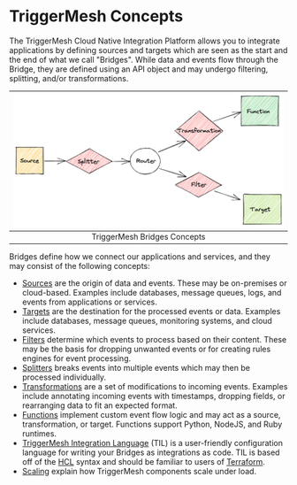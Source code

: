 # TriggerMesh Concepts

The TriggerMesh Cloud Native Integration Platform allows you to integrate applications by defining sources and targets which are seen as the start and the end of what we call "Bridges". While data and events flow through the Bridge, they are defined using an API object and may undergo filtering, splitting, and/or transformations.

| ![concepts.png](../assets/images/concepts.png) |
|:--:|
| TriggerMesh Bridges Concepts |

Bridges define how we connect our applications and services, and they may consist of the following concepts:

* [Sources](sources.md) are the origin of data and events. These may be on-premises or cloud-based. Examples include databases, message queues, logs, and events from applications or services.
* [Targets](targets.md) are the destination for the processed events or data. Examples include databases, message queues, monitoring systems, and cloud services.
* [Filters](routing.md) determine which events to process based on their content. These may be the basis for dropping unwanted events or for creating rules engines for event processing.
* [Splitters](routing.md) breaks events into multiple events which may then be processed individually.
* [Transformations](transformation.md) are a set of modifications to incoming events. Examples include annotating incoming events with timestamps, dropping fields, or rearranging data to fit an expected format.
* [Functions](functions.md) implement custom event flow logic and may act as a source, transformation, or target. Functions support Python, NodeJS, and Ruby runtimes.
* [TriggerMesh Integration Language](../til/Introduction.md) (TIL) is a user-friendly configuration language for writing your Bridges as integrations as code. TIL is based off of the [HCL](https://github.com/hashicorp/hcl) syntax and should be familiar to users of [Terraform](https://terraform.io).
* [Scaling](scaling.md) explain how TriggerMesh components scale under load.
